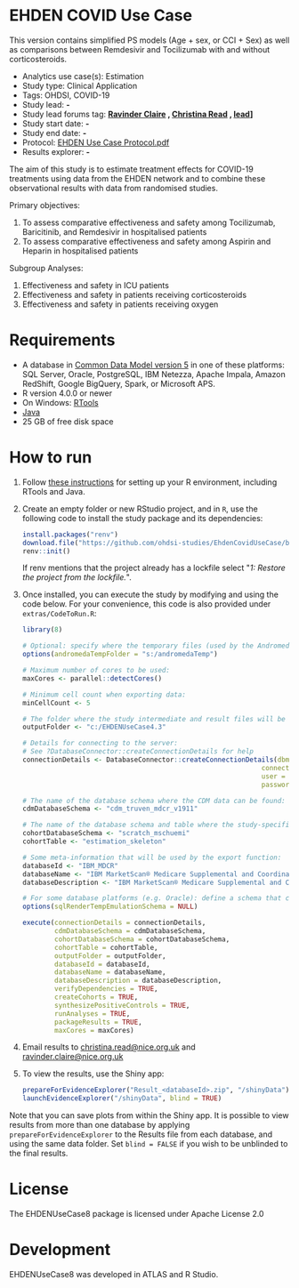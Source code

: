 EHDEN COVID Use Case
=============
This version contains simplified PS models (Age + sex, or CCI + Sex) as well as comparisons between Remdesivir and Tocilizumab with and without corticosteroids.


- Analytics use case(s): Estimation
- Study type: Clinical Application
- Tags: OHDSI, COVID-19
- Study lead: **-**
- Study lead forums tag: **[Ravinder Claire](https://forums.ohdsi.org/u/ravclaire) , [Christina Read](https://forums.ohdsi.org/u/christina_read) , [lead](https://forums.ohdsi.org/)]**
- Study start date: **-**
- Study end date: **-**
- Protocol: [EHDEN Use Case Protocol.pdf](https://github.com/ohdsi-studies/EhdenCovidUseCase/blob/Minus-Criteria-1/documents/EHDEN%20Use%20Case%20Protocol.pdf)
- Results explorer: **-**

The aim of this study is to estimate treatment effects for COVID-19 treatments using data from the EHDEN network and to combine these observational results with data from randomised studies.

Primary objectives: 
1) To assess comparative effectiveness and safety among Tocilizumab, Baricitinib, and Remdesivir in hospitalised patients
2) To assess comparative effectiveness and safety among Aspirin and Heparin in hospitalised patients 

Subgroup Analyses:
1) Effectiveness and safety in ICU patients  
2) Effectiveness and safety in patients receiving corticosteroids
3) Effectiveness and safety in patients receiving oxygen



Requirements
============

- A database in [Common Data Model version 5](https://ohdsi.github.io/CommonDataModel/) in one of these platforms: SQL Server, Oracle, PostgreSQL, IBM Netezza, Apache Impala, Amazon RedShift, Google BigQuery, Spark, or Microsoft APS.
- R version 4.0.0 or newer
- On Windows: [RTools](http://cran.r-project.org/bin/windows/Rtools/)
- [Java](http://java.com)
- 25 GB of free disk space

How to run
==========
1. Follow [these instructions](https://ohdsi.github.io/Hades/rSetup.html) for setting up your R environment, including RTools and Java. 

2. Create an empty folder or new RStudio project, and in `R`, use the following code to install the study package and its dependencies:

    ```r
    install.packages("renv")
    download.file("https://github.com/ohdsi-studies/EhdenCovidUseCase/blob/CorticosteroidsComparison/renv.lock", "renv.lock")
    renv::init()
    ```  
    
    If renv mentions that the project already has a lockfile select "*1: Restore the project from the lockfile.*".

3. Once installed, you can execute the study by modifying and using the code below. For your convenience, this code is also provided under `extras/CodeToRun.R`:

    ```r
    library(8)

    # Optional: specify where the temporary files (used by the Andromeda package) will be created:
    options(andromedaTempFolder = "s:/andromedaTemp")
	
    # Maximum number of cores to be used:
    maxCores <- parallel::detectCores()
	
    # Minimum cell count when exporting data:
    minCellCount <- 5
	
    # The folder where the study intermediate and result files will be written:
    outputFolder <- "c:/EHDENUseCase4.3"
	
    # Details for connecting to the server:
    # See ?DatabaseConnector::createConnectionDetails for help
    connectionDetails <- DatabaseConnector::createConnectionDetails(dbms = "redshift",
                                                                connectionString = keyring::key_get("redShiftConnectionStringOhdaMdcr"),
                                                                user = keyring::key_get("redShiftUserName"),
                                                                password = keyring::key_get("redShiftPassword"))

    # The name of the database schema where the CDM data can be found:
    cdmDatabaseSchema <- "cdm_truven_mdcr_v1911"

    # The name of the database schema and table where the study-specific cohorts will be instantiated:
    cohortDatabaseSchema <- "scratch_mschuemi"
    cohortTable <- "estimation_skeleton"

    # Some meta-information that will be used by the export function:
    databaseId <- "IBM_MDCR"
    databaseName <- "IBM MarketScan® Medicare Supplemental and Coordination of Benefits Database"
    databaseDescription <- "IBM MarketScan® Medicare Supplemental and Coordination of Benefits Database (MDCR) represents health services of retirees in the United States with primary or Medicare supplemental coverage through privately insured fee-for-service, point-of-service, or capitated health plans.  These data include adjudicated health insurance claims (e.g. inpatient, outpatient, and outpatient pharmacy). Additionally, it captures laboratory tests for a subset of the covered lives."

    # For some database platforms (e.g. Oracle): define a schema that can be used to emulate temp tables:
    options(sqlRenderTempEmulationSchema = NULL)

    execute(connectionDetails = connectionDetails,
            cdmDatabaseSchema = cdmDatabaseSchema,
            cohortDatabaseSchema = cohortDatabaseSchema,
            cohortTable = cohortTable,
            outputFolder = outputFolder,
            databaseId = databaseId,
            databaseName = databaseName,
            databaseDescription = databaseDescription,
            verifyDependencies = TRUE,
            createCohorts = TRUE,
            synthesizePositiveControls = TRUE,
            runAnalyses = TRUE,
            packageResults = TRUE,
            maxCores = maxCores)
    ```

4. Email results to christina.read@nice.org.uk and ravinder.claire@nice.org.uk
		
5. To view the results, use the Shiny app:

	```r
	prepareForEvidenceExplorer("Result_<databaseId>.zip", "/shinyData")
	launchEvidenceExplorer("/shinyData", blind = TRUE)
	```
  
  Note that you can save plots from within the Shiny app. It is possible to view results from more than one database by applying `prepareForEvidenceExplorer` to the Results file from each database, and using the same data folder. Set `blind = FALSE` if you wish to be unblinded to the final results.

License
=======
The EHDENUseCase8 package is licensed under Apache License 2.0

Development
===========
EHDENUseCase8 was developed in ATLAS and R Studio.
